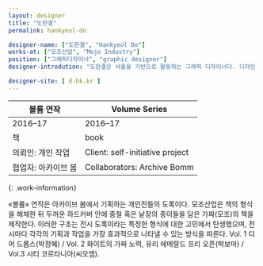 ```yaml
---
layout: designer
title: "도한결"
permalink: hankyeol-do

designer-name: ["도한결", "Hankyeol Do"]
works-at: ["모조산업", "Mojo Industry"]
position: ["그래픽디자이너", "graphic designer"]
designer-introdution: "도한결은 서울을 기반으로 활동하는 그래픽 디자이너다. 디자인 스튜디오 모조산업(2015–)을 운영하고 있다. 모조산업은 그래픽 디자인을 바탕으로 이를 다시 입체–물질로 환원하는 기획인 모조품, 모조출판을 통해 새로운 생산과 판매, 독법을 함께 고민한다. «서울바벨»(서울시립미술관, 2016), «타이포크라프트 헬싱키 투 서울»(Typocraft Helsinki to Seoul, 갤러리 팩토리, 2016), «타이포크라프트헬싱키 ’17»(로칼갤러리, 헬싱키, 2017), «타이포잔치 2017–100명의 딸과 10명의 엄마»(문화역서울 284) 등에 참여했다."

designer-site: [ d-hk.kr ]
---
```


| 볼륨 연작 | Volume Series |
|----------------|----------------|
| 2016–17 | 2016–17 |
| 책 | book |
| 의뢰인: 개인 작업 | Client: self-initiative project |
| 협업자: 아카이브 봄 | Collaborators: Archive Bomm |
{: .work-information}

«볼륨» 연작은 아카이브 봄에서 기획하는 개인전들의 도록이다. 모조산업은 책의 형식을 해체한 뒤 두꺼운 하드커버 안에 중철 혹은 낱장의 종이들을 담은 가짜(모조)의 책을 제작한다. 이러한 구조는 전시 도록이라는 특정한 형식에 대한 고민에서 탄생했으며, 전시마다 각각의 기획과 작업을 가장 효과적으로 나타낼 수 있는 방식을 따른다. Vol. 1 디어 드롭스(박정혜) / Vol. 2 화이트의 가짜 노력, 유리 에메랄드 프리 오픈(박보마) / Vol.3 시티 코르타니아(씨오엠).

